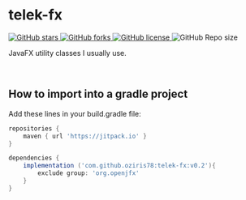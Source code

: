 # telek-fx

<p> <!-- BADGES -->
<!-- badge 1 -->
    <a href="https://github.com/oziris78/telek-fx/stargazers">
        <img alt="GitHub stars" src="https://img.shields.io/github/stars/oziris78/telek-fx">
    </a>
<!-- badge 2 -->
    <a href="https://github.com/oziris78/telek-fx/network">
        <img alt="GitHub forks" src="https://img.shields.io/github/forks/oziris78/telek-fx">
    </a>
<!-- badge 3 -->
    <a href="https://github.com/oziris78/telek-fx/blob/master/LICENSE.txt">
        <img alt="GitHub license" src="https://img.shields.io/github/license/oziris78/telek-fx?color=blue"/>
    </a>
<!-- badge 4 -->
    <img alt="GitHub Repo size" src="https://img.shields.io/github/repo-size/oziris78/telek-fx"/>
<!-- badge end -->
</p>

JavaFX utility classes I usually use.


<br>

## How to import into a gradle project

Add these lines in your build.gradle file:

```GROOVY
repositories {
    maven { url 'https://jitpack.io' }
}

dependencies {
    implementation ('com.github.oziris78:telek-fx:v0.2'){
        exclude group: 'org.openjfx'
    }
}
```

